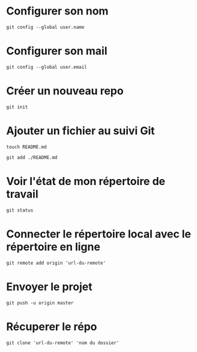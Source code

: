 # Configurer son nom 
````
git config --global user.name
````

# Configurer son mail 
````
git config --global user.email
````

# Créer un nouveau repo
```
git init
```

# Ajouter un fichier au suivi Git
````
touch README.md
````

````
git add ./README.md
````

# Voir l'état de mon répertoire de travail
````
git status
````

# Connecter le répertoire local avec le répertoire en ligne
````
git remote add origin 'url-du-remote'
````

# Envoyer le projet 
````
git push -u origin master
````

# Récuperer le répo
````
git clone 'url-du-remote' 'nom du dossier'
````
